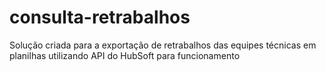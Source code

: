 # consulta-retrabalhos
Solução criada para a exportação de retrabalhos das equipes técnicas em planilhas utilizando API do HubSoft para funcionamento
